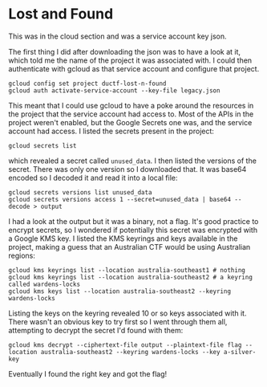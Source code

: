 # Lost and Found

This was in the cloud section and was a service account key json.

The first thing I did after downloading the json was to have a look at it, which told me the name of the project it was associated with. I could then authenticate with gcloud as that service account and configure that project.
```
gcloud config set project ductf-lost-n-found
gcloud auth activate-service-account --key-file legacy.json
```

This meant that I could use gcloud to have a poke around the resources in the project that the service account had access to. Most of the APIs in the project weren't enabled, but the Google Secrets one was, and the service account had access. I listed the secrets present in the project:
```
gcloud secrets list
```
which revealed a secret called `unused_data`. I then listed the versions of the secret. There was only one version so I downloaded that. It was base64 encoded so I decoded it and read it into a local file:
```
gcloud secrets versions list unused_data
gcloud secrets versions access 1 --secret=unused_data | base64 --decode > output
```

I had a look at the output but it was a binary, not a flag. It's good practice to encrypt secrets, so I wondered if potentially this secret was encrypted with a Google KMS key. I listed the KMS keyrings and keys available in the project, making a guess that an Australian CTF would be using Australian regions:
```
gcloud kms keyrings list --location australia-southeast1 # nothing
gcloud kms keyrings list --location australia-southeast2 # a keyring called wardens-locks
gcloud kms keys list --location australia-southeast2 --keyring wardens-locks
```
Listing the keys on the keyring revealed 10 or so keys associated with it. There wasn't an obvious key to try first so I went through them all, attempting to decrypt the secret I'd found with them:
```
gcloud kms decrypt --ciphertext-file output --plaintext-file flag --location australia-southeast2 --keyring wardens-locks --key a-silver-key
```
Eventually I found the right key and got the flag!
